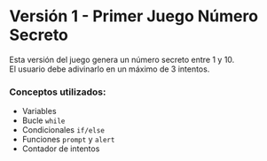 # Versión 1 - Primer Juego Número Secreto

Esta versión del juego genera un número secreto entre 1 y 10.  
El usuario debe adivinarlo en un máximo de 3 intentos.  

### Conceptos utilizados:
- Variables
- Bucle `while`
- Condicionales `if/else`
- Funciones `prompt` y `alert`
- Contador de intentos
